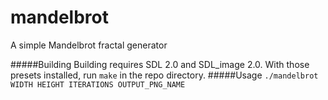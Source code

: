# mandelbrot
A simple Mandelbrot fractal generator

#####Building
Building requires SDL 2.0 and SDL_image 2.0. With those presets 
installed, run ```make``` in the repo directory.
#####Usage
```./mandelbrot WIDTH HEIGHT ITERATIONS OUTPUT_PNG_NAME```
